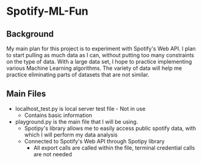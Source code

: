 # Spotify-ML-Fun

## Background

My main plan for this project is to experiment with Spotify's Web API. I plan to start pulling as much data as I can, without putting too many constraints on the type of data. With a large data set, I hope to practice implementing various Machine Learning algorithms. The variety of data will help me practice eliminating parts of datasets that are not similar.

## Main Files
* localhost_test.py is local server test file - Not in use
    * Contains basic information
* playground.py is the main file that I will be using.
	* Spotipy's library allows me to easily access public spotify data, with which I will perform my data analysis
    * Connected to Spotify's Web API through Spotipy library
        * All export calls are called within the file, terminal credential calls are not needed